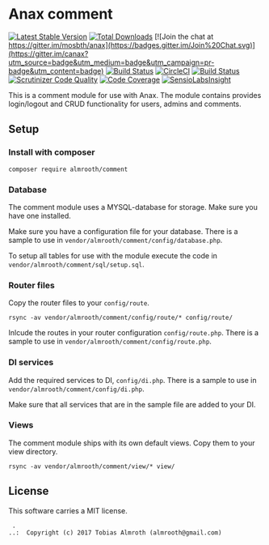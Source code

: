 Anax comment
==================================

[![Latest Stable Version](https://poser.pugx.org/almrooth/comment/v/stable)](https://packagist.org/packages/almrooth/comment)
[![Total Downloads](https://poser.pugx.org/almrooth/comment/downloads)](https://packagist.org/packages/almrooth/comment)
[![Join the chat at https://gitter.im/mosbth/anax](https://badges.gitter.im/Join%20Chat.svg)](https://gitter.im/canax?utm_source=badge&utm_medium=badge&utm_campaign=pr-badge&utm_content=badge)
[![Build Status](https://travis-ci.org/canax/comment.svg?branch=master)](https://travis-ci.org/canax/comment)
[![CircleCI](https://circleci.com/gh/canax/comment.svg?style=svg)](https://circleci.com/gh/canax/comment)
[![Build Status](https://scrutinizer-ci.com/g/canax/comment/badges/build.png?b=master)](https://scrutinizer-ci.com/g/canax/comment/build-status/master)
[![Scrutinizer Code Quality](https://scrutinizer-ci.com/g/canax/comment/badges/quality-score.png?b=master)](https://scrutinizer-ci.com/g/canax/comment/?branch=master)
[![Code Coverage](https://scrutinizer-ci.com/g/canax/comment/badges/coverage.png?b=master)](https://scrutinizer-ci.com/g/canax/comment/?branch=master)
[![SensioLabsInsight](https://insight.sensiolabs.com/projects/d831fd4c-b7c6-4ff0-9a83-102440af8929/mini.png)](https://insight.sensiolabs.com/projects/d831fd4c-b7c6-4ff0-9a83-102440af8929)

This is a comment module for use with Anax. The module contains provides login/logout and CRUD functionality for users, admins and comments.

## Setup

### Install with composer
```
composer require almrooth/comment
```

### Database
The comment module uses a MYSQL-database for storage. Make sure you have one installed.

Make sure you have a configuration file for your database. There is a sample to use in `vendor/almrooth/comment/config/database.php`.

To setup all tables for use with the module execute the code in `vendor/almrooth/comment/sql/setup.sql`.

### Router files
Copy the router files to your `config/route`.
```
rsync -av vendor/almrooth/comment/config/route/* config/route/
```
Inlcude the routes in your router configuration `config/route.php`. There is a sample to use in `vendor/almrooth/comment/config/route.php`.

### DI services
Add the required services to DI, `config/di.php`. There is a sample to use in `vendor/almrooth/comment/config/di.php`.

Make sure that all services that are in the sample file are added to your DI.

### Views
The comment module ships with its own default views. Copy them to your view directory.

```
rsync -av vendor/almrooth/comment/view/* view/
```

License
------------------

This software carries a MIT license.


```
 .  
..:  Copyright (c) 2017 Tobias Almroth (almrooth@gmail.com)
```
